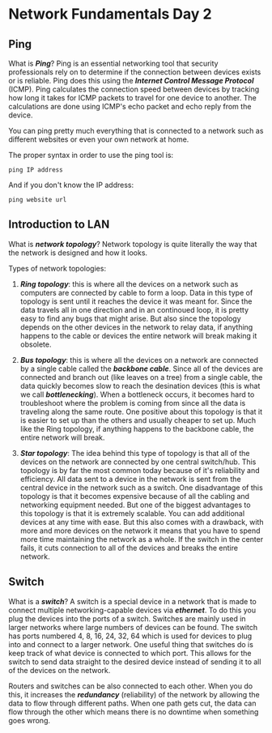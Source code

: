 # Network Fundamentals Day 2

## Ping

What is ***Ping***? Ping is an essential networking tool that security professionals rely on to determine if the connection between devices exists or is reliable. Ping does this using the ***Internet Control Message Protocol*** (ICMP). Ping calculates the connection speed between devices by tracking how long it takes for ICMP packets to travel for one device to another. The calculations are done using ICMP's echo packet and echo reply from the device. 

You can ping pretty much everything that is connected to a network such as different websites or even your own network at home. 

The proper syntax in order to use the ping tool is:

    ping IP address 

And if you don't know the IP address:

    ping website url

## Introduction to LAN

What is ***network topology***? Network topology is quite literally the way that the network is designed and how it looks. 

Types of network topologies:

1. ***Ring topology***: this is where all the devices on a network such as computers are connected by cable to form a loop. Data in this type of topology is sent until it reaches the device it was meant for. Since the data travels all in one direction and in an continoued loop, it is pretty easy to find any bugs that might arise. But also since the topology depends on the other devices in the network to relay data, if anything happens to the cable or devices the entire network will break making it obsolete. 

2. ***Bus topology***: this is where all the devices on a network are connected by a single cable called the ***backbone cable***. Since all of the devices are connected and branch out (like leaves on a tree) from a single cable, the data quickly becomes slow to reach the desination devices (this is what we call ***bottlenecking***). When a bottleneck occurs, it becomes hard to troubleshoot where the problem is coming from since all the data is traveling along the same route. One positive about this topology is that it is easier to set up than the others and usually cheaper to set up. Much like the Ring topology, if anything happens to the backbone cable, the entire network will break. 

3. ***Star topology***: The idea behind this type of topology is that all of the devices on the network are connected by one central switch/hub. This topology is by far the most common today because of it's reliability and efficiency. All data sent to a device in the network is sent from the central device in the network such as a switch. One disadvantage of this topology is that it becomes expensive because of all the cabling and networking equipment needed. But one of the biggest advantages to this topology is that it is extremely scalable. You can add additional devices at any time with ease. But this also comes with a drawback, with more and more devices on the network it means that you have to spend more time maintaining the network as a whole. If the switch in the center fails, it cuts connection to all of the devices and breaks the entire network. 

## Switch

What is a ***switch***? A switch is a special device in a network that is made to connect multiple networking-capable devices via ***ethernet***. To do this you plug the devices into the ports of a switch. Switches are mainly used in larger networks where large numbers of devices can be found. The switch has ports numbered 4, 8, 16, 24, 32, 64 which is used for devices to plug into and connect to a larger network. One useful thing that switches do is keep track of what device is connected to which port. This allows for the switch to send data straight to the desired device instead of sending it to all of the devices on the network. 

Routers and switches can be also connected to each other. When you do this, it increases the ***redundancy*** (reliability) of the network by allowing the data to flow through different paths. When one path gets cut, the data can flow through the other which means there is no downtime when something goes wrong. 